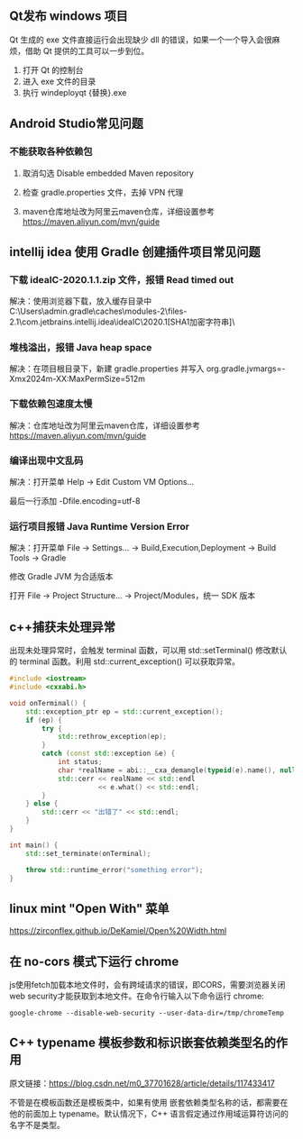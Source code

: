 ## Qt发布 windows 项目

Qt 生成的 exe 文件直接运行会出现缺少 dll 的错误，如果一个一个导入会很麻烦，借助 Qt 提供的工具可以一步到位。

1. 打开 Qt 的控制台
2. 进入 exe 文件的目录
3. 执行 windeployqt {替换}.exe

## Android Studio常见问题

### 不能获取各种依赖包

1. 取消勾选 Disable embedded Maven repository

2. 检查 gradle.properties 文件，去掉 VPN 代理

3. maven仓库地址改为阿里云maven仓库，详细设置参考 https://maven.aliyun.com/mvn/guide

## intellij idea 使用 Gradle 创建插件项目常见问题

### 下载 ideaIC-2020.1.1.zip 文件，报错 Read timed out

解决：使用浏览器下载，放入缓存目录中 C:\Users\admin\.gradle\caches\modules-2\files-2.1\com.jetbrains.intellij.idea\ideaIC\2020.1\[SHA1加密字符串]\

### 堆栈溢出，报错 Java heap space

解决：在项目根目录下，新建 gradle.properties 并写入 org.gradle.jvmargs=-Xmx2024m-XX:MaxPermSize=512m
        
### 下载依赖包速度太慢

解决：仓库地址改为阿里云maven仓库，详细设置参考 https://maven.aliyun.com/mvn/guide

### 编译出现中文乱码

解决：打开菜单 Help -> Edit Custom VM Options...

最后一行添加 -Dfile.encoding=utf-8

### 运行项目报错 Java Runtime Version Error

解决：打开菜单 File -> Settings... -> Build,Execution,Deployment -> Build Tools -> Gradle

修改 Gradle JVM 为合适版本

打开 File -> Project Structure... -> Project/Modules，统一 SDK 版本

## c++捕获未处理异常

出现未处理异常时，会触发 terminal 函数，可以用 std::setTerminal() 修改默认的 terminal 函数。利用 std::current_exception() 可以获取异常。

```c++
#include <iostream>
#include <cxxabi.h>

void onTerminal() {
    std::exception_ptr ep = std::current_exception();
    if (ep) {
        try {
            std::rethrow_exception(ep);
        }
        catch (const std::exception &e) {
            int status;
            char *realName = abi::__cxa_demangle(typeid(e).name(), nullptr, nullptr, &status);
            std::cerr << realName << std::endl
                      << e.what() << std::endl;
        }
    } else {
        std::cerr << "出错了" << std::endl;
    }
}

int main() {
    std::set_terminate(onTerminal);

    throw std::runtime_error("something error");
}
```

## linux mint "Open With" 菜单

https://zirconflex.github.io/DeKamiel/Open%20Width.html

## 在 no-cors 模式下运行 chrome

js使用fetch加载本地文件时，会有跨域请求的错误，即CORS，需要浏览器关闭web security才能获取到本地文件。在命令行输入以下命令运行 chrome:

```shell
google-chrome --disable-web-security --user-data-dir=/tmp/chromeTemp
```

## C++ typename 模板参数和标识嵌套依赖类型名的作用

原文链接：https://blog.csdn.net/m0_37701628/article/details/117433417

不管是在模板函数还是模板类中，如果有使用 嵌套依赖类型名称的话，都需要在他的前面加上 typename。默认情况下，C++ 语言假定通过作用域运算符访问的名字不是类型。